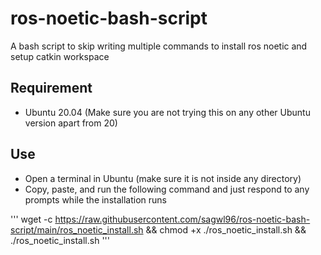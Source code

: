 # ros-noetic-bash-script
A bash script to skip writing multiple commands to install ros noetic and setup catkin workspace

## Requirement
- Ubuntu 20.04 (Make sure you are not trying this on any other Ubuntu version apart from 20)

## Use
- Open a terminal in Ubuntu (make sure it is not inside any directory)
- Copy, paste, and run the following command and just respond to any prompts while the installation runs

'''
wget -c https://raw.githubusercontent.com/sagwl96/ros-noetic-bash-script/main/ros_noetic_install.sh && chmod +x ./ros_noetic_install.sh && ./ros_noetic_install.sh
'''

